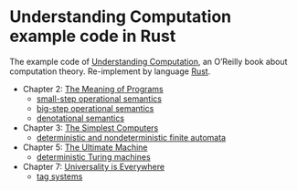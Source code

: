 Understanding Computation example code in Rust
==============================================

The example code of [Understanding Computation](http://computationbook.com/), an O’Reilly book about computation theory.
Re-implement by language [Rust](https://github.com/rust-lang/rust).

* Chapter 2: [The Meaning of Programs](the_meaning_of_programs)
    * [small-step operational semantics](the_meaning_of_programs/small_step)
    * [big-step operational semantics](the_meaning_of_programs/big_step)
    * [denotational semantics](the_meaning_of_programs/denotational)
* Chapter 3: [The Simplest Computers](the_simplest_computers)
    * [deterministic and nondeterministic finite automata](the_simplest_computers/finite_automata)
* Chapter 5: [The Ultimate Machine](the_ultimate_machine)
    * [deterministic Turing machines](the_ultimate_machine)
* Chapter 7: [Universality is Everywhere](universality_is_everywhere)
    * [tag systems](universality_is_everywhere/tag_systems)
